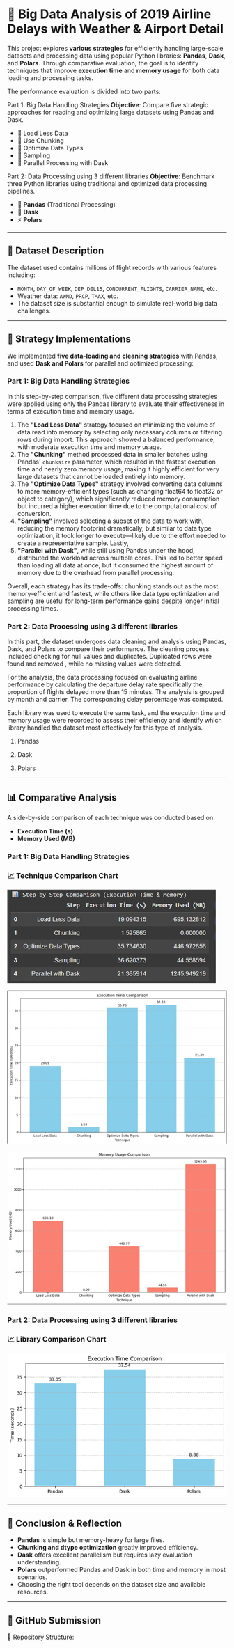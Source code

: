 # 🧠 Big Data Analysis of 2019 Airline Delays with Weather & Airport Detail

This project explores **various strategies** for efficiently handling large-scale datasets and processing data using popular Python libraries: **Pandas**, **Dask**, and **Polars**. Through comparative evaluation, the goal is to identify techniques that improve **execution time** and **memory usage** for both data loading and processing tasks.

The performance evaluation is divided into two parts:

Part 1: Big Data Handling Strategies
**Objective**: Compare five strategic approaches for reading and optimizing large datasets using Pandas and Dask.

- 📌 Load Less Data  
- 📌 Use Chunking  
- 📌 Optimize Data Types  
- 📌 Sampling  
- 📌 Parallel Processing with Dask  

Part 2: Data Processing using 3 different libraries
**Objective**: Benchmark three Python libraries using traditional and optimized data processing pipelines.

- 🐼 **Pandas** (Traditional Processing)  
- 🧵 **Dask**   
- ⚡ **Polars** 
---

## 📂 Dataset Description

The dataset used contains millions of flight records with various features including:

- `MONTH`, `DAY_OF_WEEK`, `DEP_DEL15`, `CONCURRENT_FLIGHTS`, `CARRIER_NAME`, etc.
- Weather data: `AWND`, `PRCP`, `TMAX`, etc.
- The dataset size is substantial enough to simulate real-world big data challenges.

---

## 🧪 Strategy Implementations

We implemented **five data-loading and cleaning strategies** with Pandas, and used **Dask and Polars** for parallel and optimized processing:

###  Part 1: Big Data Handling Strategies
In this step-by-step comparison, five different data processing strategies were applied using only the Pandas library to evaluate their effectiveness in terms of execution time and memory usage. 

1. The **"Load Less Data"** strategy focused on minimizing the volume of data read into memory by selecting only necessary columns or filtering rows during import. This approach showed a balanced performance, with moderate execution time and memory usage. 
2. The **"Chunking"** method processed data in smaller batches using Pandas' `chunksize` parameter, which resulted in the fastest execution time and nearly zero memory usage, making it highly efficient for very large datasets that cannot be loaded entirely into memory. 
3. The **"Optimize Data Types"** strategy involved converting data columns to more memory-efficient types (such as changing float64 to float32 or object to category), which significantly reduced memory consumption but incurred a higher execution time due to the computational cost of conversion.
4. **"Sampling"** involved selecting a subset of the data to work with, reducing the memory footprint dramatically, but similar to data type optimization, it took longer to execute—likely due to the effort needed to create a representative sample. Lastly,
5. **"Parallel with Dask"**, while still using Pandas under the hood, distributed the workload across multiple cores. This led to better speed than loading all data at once, but it consumed the highest amount of memory due to the overhead from parallel processing.

Overall, each strategy has its trade-offs: chunking stands out as the most memory-efficient and fastest, while others like data type optimization and sampling are useful for long-term performance gains despite longer initial processing times.


### Part 2: Data Processing using 3 different libraries
In this part, the dataset undergoes data cleaning and analysis using Pandas, Dask, and Polars to compare their performance. The cleaning process included checking for null values and duplicates. Duplicated rows were found and removed , while no missing values were detected.

For the analysis, the data processing focused on evaluating airline performance by calculating the departure delay rate specifically the proportion of flights delayed more than 15 minutes. The analysis is grouped by month and carrier. The corresponding delay percentage was computed.

Each library was used to execute the same task, and the execution time and memory usage were recorded to assess their efficiency and identify which library handled the dataset most effectively for this type of analysis.

1. Pandas

2. Dask

3. Polars


---

## 📊 Comparative Analysis 

A side-by-side comparison of each technique was conducted based on:

- **Execution Time (s)**
- **Memory Used (MB)**
###  Part 1: Big Data Handling Strategies



### 📈 Technique Comparison Chart
![Comparison Table](./images/Table1.jpg)

![Execution Comparison](./images/Chart1-1.jpg)

![Memory Usage Comparison ](./images/Chart1-2.jpg)


### Part 2: Data Processing using 3 different libraries
### 📈 Library Comparison Chart
![Comparison Chart](./images/chart2.png)



---



## 📌 Conclusion & Reflection

- **Pandas** is simple but memory-heavy for large files.
- **Chunking and dtype optimization** greatly improved efficiency.
- **Dask** offers excellent parallelism but requires lazy evaluation understanding.
- **Polars** outperformed Pandas and Dask in both time and memory in most scenarios.
- Choosing the right tool depends on the dataset size and available resources.

---

## 🔗 GitHub Submission

📁 Repository Structure:
